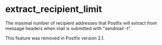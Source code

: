 # extract_recipient_limit 


The maximal number of recipient addresses that Postfix will extract
from message headers when mail is submitted with "sendmail -t".



This feature was removed in Postfix version 2.1.



